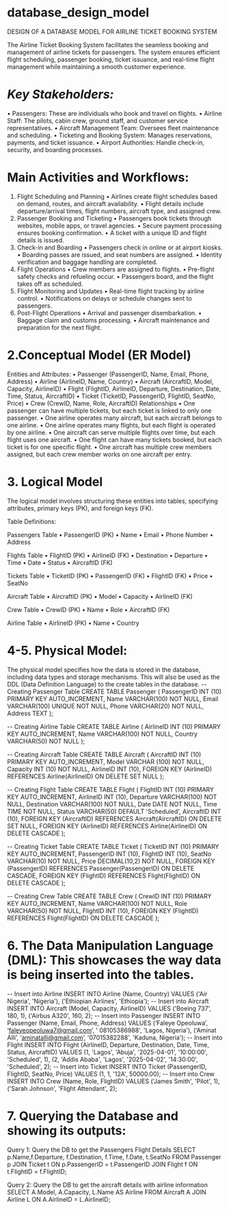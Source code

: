 # database_design_model
DESIGN OF A DATABASE MODEL FOR AIRLINE TICKET BOOKING SYSTEM

The Airline Ticket Booking System facilitates the seamless booking and management of airline tickets for passengers. The system ensures efficient flight scheduling, passenger booking, ticket issuance, and real-time flight management while maintaining a smooth customer experience.

# *Key Stakeholders:*
•	Passengers: These are individuals who book and travel on flights.
•	Airline Staff: The pilots, cabin crew, ground staff, and customer service representatives.
•	Aircraft Management Team: Oversees fleet maintenance and scheduling.
•	Ticketing and Booking System: Manages reservations, payments, and ticket issuance.
•	Airport Authorities: Handle check-in, security, and boarding processes.

# Main Activities and Workflows:
1. Flight Scheduling and Planning
•	Airlines create flight schedules based on demand, routes, and aircraft availability.
•	Flight details include departure/arrival times, flight numbers, aircraft type, and assigned crew.
2. Passenger Booking and Ticketing
•	Passengers book tickets through websites, mobile apps, or travel agencies.
•	Secure payment processing ensures booking confirmation.
•	A ticket with a unique ID and flight details is issued.
3. Check-in and Boarding
•	Passengers check in online or at airport kiosks.
•	Boarding passes are issued, and seat numbers are assigned.
•	Identity verification and baggage handling are completed.
4. Flight Operations
•	Crew members are assigned to flights.
•	Pre-flight safety checks and refueling occur.
•	Passengers board, and the flight takes off as scheduled.
5. Flight Monitoring and Updates
•	Real-time flight tracking by airline control.
•	Notifications on delays or schedule changes sent to passengers.
6. Post-Flight Operations
•	Arrival and passenger disembarkation.
•	Baggage claim and customs processing.
•	Aircraft maintenance and preparation for the next flight.

# 2.Conceptual Model (ER Model)
 
Entities and Attributes:
•	Passenger (PassengerID, Name, Email, Phone, Address)
•	Airline (AirlineID, Name, Country)
•	Aircraft (AircraftID, Model, Capacity, AirlineID)
•	Flight (FlightID, AirlineID, Departure, Destination, Date, Time, Status, AircraftID) 
•	Ticket (TicketID, PassengerID, FlightID, SeatNo, Price) 
•	Crew (CrewID, Name, Role, AircraftID) 
Relationships
•	One passenger can have multiple tickets, but each ticket is linked to only one passenger.
•	One airline operates many aircraft, but each aircraft belongs to one airline. 
•	One airline operates many flights, but each flight is operated by one airline. 
•	One aircraft can serve multiple flights over time, but each flight uses one aircraft.
•	One flight can have many tickets booked, but each ticket is for one specific flight.
•	One aircraft has multiple crew members assigned, but each crew member works on one aircraft per entry.

# 3. Logical Model
   
The logical model involves structuring these entities into tables, specifying attributes, primary keys (PK), and foreign keys (FK).

Table Definitions:

Passengers Table
•	PassengerID (PK)
•	Name
•	Email
•	Phone Number
•	Address

Flights Table
•	FlightID (PK)
•	AirlineID (FK)
•	Destination
•	Departure
•	Time
•	Date
•	Status
•	AircraftID (FK)

Tickets Table
•	TicketID (PK)
•	PassengerID (FK)
•	FlightID (FK)
•	Price
•	SeatNo

Aircraft Table
•	AircraftID (PK)
•	Model
•	Capacity
•	AirlineID (FK)

Crew Table
•	CrewID (PK)
•	Name
•	Role
•	AircraftID (FK)

Airline Table
•	AirlineID (PK)
•	Name
•	Country

# 4-5. Physical Model:
The physical model specifies how the data is stored in the database, including data types and storage mechanisms. This will also be used as the DDL (Data Definition Language) to the create tables in the database.
-- Creating Passenger Table
CREATE TABLE Passenger (
    PassengerID INT (10) PRIMARY KEY AUTO_INCREMENT,
    Name VARCHAR(100) NOT NULL,
    Email VARCHAR(100) UNIQUE NOT NULL,
    Phone VARCHAR(20) NOT NULL,
    Address TEXT
);

-- Creating Airline Table
CREATE TABLE Airline (
    AirlineID INT (10) PRIMARY KEY AUTO_INCREMENT,
    Name VARCHAR(100) NOT NULL,
    Country VARCHAR(50) NOT NULL
);

-- Creating Aircraft Table
CREATE TABLE Aircraft (
    AircraftID INT (10) PRIMARY KEY AUTO_INCREMENT,
    Model VARCHAR (100) NOT NULL,
    Capacity INT (10) NOT NULL,
    AirlineID INT (10),
    FOREIGN KEY (AirlineID) REFERENCES Airline(AirlineID) ON DELETE SET NULL
);

-- Creating Flight Table
CREATE TABLE Flight (
    FlightID INT (10) PRIMARY KEY AUTO_INCREMENT,
    AirlineID INT (10),
    Departure VARCHAR(100) NOT NULL,
    Destination VARCHAR(100) NOT NULL,
    Date DATE NOT NULL,
    Time TIME NOT NULL,
    Status VARCHAR(50) DEFAULT 'Scheduled',
    AircraftID INT (10),
    FOREIGN KEY (AircraftID) REFERENCES Aircraft(AircraftID) ON DELETE SET NULL,
    FOREIGN KEY (AirlineID) REFERENCES Airline(AirlineID) ON DELETE CASCADE
);

-- Creating Ticket Table
CREATE TABLE Ticket (
    TicketID INT (10) PRIMARY KEY AUTO_INCREMENT,
    PassengerID INT (10),
    FlightID INT (10),
    SeatNo VARCHAR(10) NOT NULL,
    Price DECIMAL(10,2) NOT NULL,
    FOREIGN KEY (PassengerID) REFERENCES Passenger(PassengerID) ON DELETE CASCADE,
    FOREIGN KEY (FlightID) REFERENCES Flight(FlightID) ON DELETE CASCADE
);

-- Creating Crew Table
CREATE TABLE Crew (
    CrewID INT (10) PRIMARY KEY AUTO_INCREMENT,
    Name VARCHAR(100) NOT NULL,
    Role VARCHAR(50) NOT NULL,
    FlightID INT (10),
    FOREIGN KEY (FlightID) REFERENCES Flight(FlightID) ON DELETE CASCADE
);

# 6. The Data Manipulation Language (DML): This showcases the way data is being inserted into the tables.
   
-- Insert into Airline
INSERT INTO Airline (Name, Country) VALUES ('Air Nigeria', 'Nigeria'), ('Ethiopian Airlines', 'Ethiopia');
-- Insert into Aircraft
INSERT INTO Aircraft (Model, Capacity, AirlineID) VALUES ('Boeing 737', 180, 1), ('Airbus A320', 160, 2);
-- Insert into Passenger
INSERT INTO Passenger (Name, Email, Phone, Address) VALUES (‘Faleye Opeoluwa’, ‘faleyeopeoluwa7@gmail.com’, ' 08105386988', 'Lagos, Nigeria'), (‘Aminat Alli’, ‘aminatalli@gmail.com’, '07015382288', 'Kaduna, Nigeria');
-- Insert into Flight
INSERT INTO Flight (AirlineID, Departure, Destination, Date, Time, Status, AircraftID) VALUES
(1, 'Lagos', 'Abuja', '2025-04-01', '10:00:00', 'Scheduled', 1),
(2, 'Addis Ababa', 'Lagos', '2025-04-02', '14:30:00', 'Scheduled', 2);
-- Insert into Ticket
INSERT INTO Ticket (PassengerID, FlightID, SeatNo, Price) VALUES (1, 1, '12A', 50000.00);
-- Insert into Crew
INSERT INTO Crew (Name, Role, FlightID) VALUES ('James Smith', 'Pilot', 1), ('Sarah Johnson', 'Flight Attendant', 2);


# 7. Querying the Database and showing its outputs:
Query 1: Query the DB to get the Passengers Flight Details
SELECT p.Name,f.Departure, f.Destination, f.Time, f.Date, t.SeatNo
FROM Passenger p
JOIN Ticket t ON p.PassengerID = t.PassengerID
JOIN Flight f ON t.FlightID = f.FlightID;
 

Query 2: Query the DB to get the aircraft details with airline information
SELECT A.Model, A.Capacity, L.Name AS Airline 
FROM Aircraft A
JOIN Airline L ON A.AirlineID = L.AirlineID;
 


